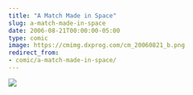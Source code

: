 ```yaml
---
title: "A Match Made in Space"
slug: a-match-made-in-space
date: 2006-08-21T00:00:00-05:00
type: comic
image: https://cmimg.dxprog.com/cm_20060821_b.png
redirect_from:
- comic/a-match-made-in-space/
---
```

[![](https://cmimg.dxprog.com/cm_20060821_b.png)](https://cmimg.dxprog.com/cm_20060821_b.png)


